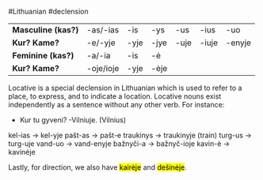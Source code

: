 #Lithuanian #declension 

|  |  |  |  |  |  |  |
| ---- | ---- | ---- | ---- | ---- | ---- | ---- |
| __Masculine (kas?)__ | -as/-ias | -is | -ys | -us | -ius | -uo |
| __Kur? Kame?__ | -e/-yje | -yje | -jye | -uje | -iuje | -enyje |
| __Feminine (kas?)__ | -a/-ia | -is | -ė |  |  |  |
| __Kur? Kame?__ | -oje/ioje | -yje | -ėje |  |  |  |

Locative is a special declension in Lithuanian which is used to refer to a place, to express, and to indicate a location. Locative nouns exist independently as a sentence without any other verb. For instance:

- Kur tu gyveni? -Vilniuje. (Vilnius)

kel-ias -> kel-yje
pašt-as -> pašt-e
traukinys -> traukinyje (train)
turg-us -> turg-uje
vand-uo -> vand-enyje
bažnyči-a -> bažnyč-ioje
kavin-ė -> kavinėje

Lastly, for direction, we also have <mark class="hltr-green">kairėje</mark> and <mark class="hltr-green">dešinėje</mark>.
